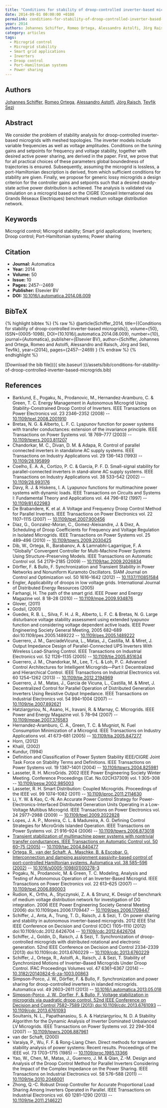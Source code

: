 ```yaml
---
title: "Conditions for stability of droop-controlled inverter-based microgrids"
date: 2014-09-01 00:00:00 +0100
permalink: conditions-for-stability-of-droop-controlled-inverter-based-microgrids
year: 2014
authors: Johannes Schiffer, Romeo Ortega, Alessandro Astolfi, Jörg Raisch, Tevfik Sezi
category: articles
tags:
  - Microgrid control
  - Microgrid stability
  - Smart grid applications
  - Inverters
  - Droop control
  - Port-Hamiltonian systems
  - Power sharing
---
```

 
## Authors
[Johannes Schiffer](authors/johannes-schiffer), [Romeo Ortega](authors/romeo-ortega), [Alessandro Astolfi](authors/alessandro-astolfi), [Jörg Raisch](authors/jorg-raisch), [Tevfik Sezi](authors/tevfik-sezi)
 
## Abstract
We consider the problem of stability analysis for droop-controlled inverter-based microgrids with meshed topologies. The inverter models include variable frequencies as well as voltage amplitudes. Conditions on the tuning gains and setpoints for frequency and voltage stability, together with desired active power sharing, are derived in the paper. First, we prove that for all practical choices of these parameters global boundedness of trajectories is ensured. Subsequently, assuming the microgrid is lossless, a port-Hamiltonian description is derived, from which sufficient conditions for stability are given. Finally, we propose for generic lossy microgrids a design criterion for the controller gains and setpoints such that a desired steady-state active power distribution is achieved. The analysis is validated via simulation on a microgrid based on the CIGRE (Conseil International des Grands Réseaux Electriques) benchmark medium voltage distribution network.
 
## Keywords
Microgrid control; Microgrid stability; Smart grid applications; Inverters; Droop control; Port-Hamiltonian systems; Power sharing
 
## Citation
- **Journal:** Automatica
- **Year:** 2014
- **Volume:** 50
- **Issue:** 10
- **Pages:** 2457--2469
- **Publisher:** Elsevier BV
- **DOI:** [10.1016/j.automatica.2014.08.009](https://doi.org/10.1016/j.automatica.2014.08.009)
 
## BibTeX
{% highlight bibtex %}
{% raw %}
@article{Schiffer_2014,
  title={{Conditions for stability of droop-controlled inverter-based microgrids}},
  volume={50},
  ISSN={0005-1098},
  DOI={10.1016/j.automatica.2014.08.009},
  number={10},
  journal={Automatica},
  publisher={Elsevier BV},
  author={Schiffer, Johannes and Ortega, Romeo and Astolfi, Alessandro and Raisch, Jörg and Sezi, Tevfik},
  year={2014},
  pages={2457--2469}
}
{% endraw %}
{% endhighlight %}
 
[Download the bib file]({{ site.baseurl }}/assets/bib/conditions-for-stability-of-droop-controlled-inverter-based-microgrids.bib)
 
## References
- Barklund, E., Pogaku, N., Prodanovic, M., Hernandez-Aramburo, C. & Green, T. C. Energy Management in Autonomous Microgrid Using Stability-Constrained Droop Control of Inverters. IEEE Transactions on Power Electronics vol. 23 2346–2352 (2008) -- [10.1109/tpel.2008.2001910](https://doi.org/10.1109/tpel.2008.2001910)
- Bretas, N. G. & Alberto, L. F. C. Lyapunov function for power systems with transfer conductances: extension of the invariance principle. IEEE Transactions on Power Systems vol. 18 769–777 (2003) -- [10.1109/tpwrs.2003.811207](https://doi.org/10.1109/tpwrs.2003.811207)
- Chandorkar, M. C., Divan, D. M. & Adapa, R. Control of parallel connected inverters in standalone AC supply systems. IEEE Transactions on Industry Applications vol. 29 136–143 (1993) -- [10.1109/28.195899](https://doi.org/10.1109/28.195899)
- Coelho, E. A. A., Cortizo, P. C. & Garcia, P. F. D. Small-signal stability for parallel-connected inverters in stand-alone AC supply systems. IEEE Transactions on Industry Applications vol. 38 533–542 (2002) -- [10.1109/28.993176](https://doi.org/10.1109/28.993176)
- Davy, R. J. & Hiskens, I. A. Lyapunov functions for multimachine power systems with dynamic loads. IEEE Transactions on Circuits and Systems I: Fundamental Theory and Applications vol. 44 796–812 (1997) -- [10.1109/81.622983](https://doi.org/10.1109/81.622983)
- De Brabandere, K. et al. A Voltage and Frequency Droop Control Method for Parallel Inverters. IEEE Transactions on Power Electronics vol. 22 1107–1115 (2007) -- [10.1109/tpel.2007.900456](https://doi.org/10.1109/tpel.2007.900456)
- Diaz, G., Gonzalez-Moran, C., Gomez-Aleixandre, J. & Diez, A. Scheduling of Droop Coefficients for Frequency and Voltage Regulation in Isolated Microgrids. IEEE Transactions on Power Systems vol. 25 489–496 (2010) -- [10.1109/tpwrs.2009.2030425](https://doi.org/10.1109/tpwrs.2009.2030425)
- Dib, W., Ortega, R., Barabanov, A. & Lamnabhi-Lagarrigue, F. A “Globally” Convergent Controller for Multi-Machine Power Systems Using Structure-Preserving Models. IEEE Transactions on Automatic Control vol. 54 2179–2185 (2009) -- [10.1109/tac.2009.2026834](https://doi.org/10.1109/tac.2009.2026834)
- Dörfler, F. & Bullo, F. Synchronization and Transient Stability in Power Networks and Nonuniform Kuramoto Oscillators. SIAM Journal on Control and Optimization vol. 50 1616–1642 (2012) -- [10.1137/110851584](https://doi.org/10.1137/110851584)
- Engler, Applicability of droops in low voltage grids. International Journal of Distributed Energy Resources (2005)
- Farhangi, H. The path of the smart grid. IEEE Power and Energy Magazine vol. 8 18–28 (2010) -- [10.1109/mpe.2009.934876](https://doi.org/10.1109/mpe.2009.934876)
- Glover, (2011)
- Godsil, (2001)
- Guedes, R. B. L., Silva, F. H. J. R., Alberto, L. F. C. & Bretas, N. G. Large disturbance voltage stability assessment using extended lyapunov function and considering voltage dependent active loads. IEEE Power Engineering Society General Meeting, 2005 682–689 doi:10.1109/pes.2005.1489222 -- [10.1109/pes.2005.1489222](https://doi.org/10.1109/pes.2005.1489222)
- Guerrero, J. M., GarciadeVicuna, L., Matas, J., Castilla, M. & Miret, J. Output Impedance Design of Parallel-Connected UPS Inverters With Wireless Load-Sharing Control. IEEE Transactions on Industrial Electronics vol. 52 1126–1135 (2005) -- [10.1109/tie.2005.851634](https://doi.org/10.1109/tie.2005.851634)
- Guerrero, J. M., Chandorkar, M., Lee, T.-L. & Loh, P. C. Advanced Control Architectures for Intelligent Microgrids—Part I: Decentralized and Hierarchical Control. IEEE Transactions on Industrial Electronics vol. 60 1254–1262 (2013) -- [10.1109/tie.2012.2194969](https://doi.org/10.1109/tie.2012.2194969)
- Guerrero, J. M., Matas, J., Garcia de Vicuna, L., Castilla, M. & Miret, J. Decentralized Control for Parallel Operation of Distributed Generation Inverters Using Resistive Output Impedance. IEEE Transactions on Industrial Electronics vol. 54 994–1004 (2007) -- [10.1109/tie.2007.892621](https://doi.org/10.1109/tie.2007.892621)
- Hatziargyriou, N., Asano, H., Iravani, R. & Marnay, C. Microgrids. IEEE Power and Energy Magazine vol. 5 78–94 (2007) -- [10.1109/mpae.2007.376583](https://doi.org/10.1109/mpae.2007.376583)
- Hernandez-Aramburo, C. A., Green, T. C. & Mugniot, N. Fuel Consumption Minimization of a Microgrid. IEEE Transactions on Industry Applications vol. 41 673–681 (2005) -- [10.1109/tia.2005.847277](https://doi.org/10.1109/tia.2005.847277)
- Horn, (2012)
- Khalil, (2002)
- Kundur, (1994)
- Definition and Classification of Power System Stability IEEE/CIGRE Joint Task Force on Stability Terms and Definitions. IEEE Transactions on Power Systems vol. 19 1387–1401 (2004) -- [10.1109/tpwrs.2004.825981](https://doi.org/10.1109/tpwrs.2004.825981)
- Lasseter, R. H. MicroGrids. 2002 IEEE Power Engineering Society Winter Meeting. Conference Proceedings (Cat. No.02CH37309) vol. 1 305–308 -- [10.1109/pesw.2002.985003](https://doi.org/10.1109/pesw.2002.985003)
- Lasseter, R. H. Smart Distribution: Coupled Microgrids. Proceedings of the IEEE vol. 99 1074–1082 (2011) -- [10.1109/jproc.2011.2114630](https://doi.org/10.1109/jproc.2011.2114630)
- Li, Y. W. & Kao, C.-N. An Accurate Power Control Strategy for Power-Electronics-Interfaced Distributed Generation Units Operating in a Low-Voltage Multibus Microgrid. IEEE Transactions on Power Electronics vol. 24 2977–2988 (2009) -- [10.1109/tpel.2009.2022828](https://doi.org/10.1109/tpel.2009.2022828)
- Lopes, J. A. P., Moreira, C. L. & Madureira, A. G. Defining Control Strategies for MicroGrids Islanded Operation. IEEE Transactions on Power Systems vol. 21 916–924 (2006) -- [10.1109/tpwrs.2006.873018](https://doi.org/10.1109/tpwrs.2006.873018)
- [Transient stabilization of multimachine power systems with nontrivial transfer conductances. IEEE Transactions on Automatic Control vol. 50 60–75 (2005)](transient-stabilization-of-multimachine-power-systems-with-nontrivial-transfer-conductances) -- [10.1109/tac.2004.840477](https://doi.org/10.1109/tac.2004.840477)
- [Ortega, R., van der Schaft, A., Maschke, B. & Escobar, G. Interconnection and damping assignment passivity-based control of port-controlled Hamiltonian systems. Automatica vol. 38 585–596 (2002)](interconnection-and-damping-assignment-passivity-based-control-of-port-controlled-hamiltonian-systems) -- [10.1016/s0005-1098(01)00278-3](https://doi.org/10.1016/s0005-1098(01)00278-3)
- Pogaku, N., Prodanovic, M. & Green, T. C. Modeling, Analysis and Testing of Autonomous Operation of an Inverter-Based Microgrid. IEEE Transactions on Power Electronics vol. 22 613–625 (2007) -- [10.1109/tpel.2006.890003](https://doi.org/10.1109/tpel.2006.890003)
- Rudion, K., Orths, A., Styczynski, Z. A. & Strunz, K. Design of benchmark of medium voltage distribution network for investigation of DG integration. 2006 IEEE Power Engineering Society General Meeting (2006) doi:10.1109/pes.2006.1709447 -- [10.1109/pes.2006.1709447](https://doi.org/10.1109/pes.2006.1709447)
- Schiffer, J., Anta, A., Trung, T. D., Raisch, J. & Sezi, T. On power sharing and stability in autonomous inverter-based microgrids. 2012 IEEE 51st IEEE Conference on Decision and Control (CDC) 1105–1110 (2012) doi:10.1109/cdc.2012.6426704 -- [10.1109/cdc.2012.6426704](https://doi.org/10.1109/cdc.2012.6426704)
- Schiffer, J., Goldin, D., Raisch, J. & Sezi, T. Synchronization of droop-controlled microgrids with distributed rotational and electronic generation. 52nd IEEE Conference on Decision and Control 2334–2339 (2013) doi:10.1109/cdc.2013.6760229 -- [10.1109/cdc.2013.6760229](https://doi.org/10.1109/cdc.2013.6760229)
- Schiffer, J., Ortega, R., Astolfi, A., Raisch, J. & Sezi, T. Stability of Synchronized Motions of Inverter–Based Microgrids Under Droop Control. IFAC Proceedings Volumes vol. 47 6361–6367 (2014) -- [10.3182/20140824-6-za-1003.00863](https://doi.org/10.3182/20140824-6-za-1003.00863)
- Simpson-Porco, J. W., Dörfler, F. & Bullo, F. Synchronization and power sharing for droop-controlled inverters in islanded microgrids. Automatica vol. 49 2603–2611 (2013) -- [10.1016/j.automatica.2013.05.018](https://doi.org/10.1016/j.automatica.2013.05.018)
- [Simpson-Porco, J. W., Dorfler, F. & Bullo, F. Voltage stabilization in microgrids via quadratic droop control. 52nd IEEE Conference on Decision and Control 7582–7589 (2013) doi:10.1109/cdc.2013.6761093](voltage-stabilization-in-microgrids-via-quadratic-droop-control) -- [10.1109/cdc.2013.6761093](https://doi.org/10.1109/cdc.2013.6761093)
- Soultanis, N. L., Papathanasiou, S. A. & Hatziargyriou, N. D. A Stability Algorithm for the Dynamic Analysis of Inverter Dominated Unbalanced LV Microgrids. IEEE Transactions on Power Systems vol. 22 294–304 (2007) -- [10.1109/tpwrs.2006.887961](https://doi.org/10.1109/tpwrs.2006.887961)
- van der Schaft, (2000)
- Varaiya, P., Wu, F. F. & Rong-Liang Chen. Direct methods for transient stability analysis of power systems: Recent results. Proceedings of the IEEE vol. 73 1703–1715 (1985) -- [10.1109/proc.1985.13366](https://doi.org/10.1109/proc.1985.13366)
- Yao, W., Chen, M., Matas, J., Guerrero, J. M. & Qian, Z.-M. Design and Analysis of the Droop Control Method for Parallel Inverters Considering the Impact of the Complex Impedance on the Power Sharing. IEEE Transactions on Industrial Electronics vol. 58 576–588 (2011) -- [10.1109/tie.2010.2046001](https://doi.org/10.1109/tie.2010.2046001)
- Zhong, Q.-C. Robust Droop Controller for Accurate Proportional Load Sharing Among Inverters Operated in Parallel. IEEE Transactions on Industrial Electronics vol. 60 1281–1290 (2013) -- [10.1109/tie.2011.2146221](https://doi.org/10.1109/tie.2011.2146221)

